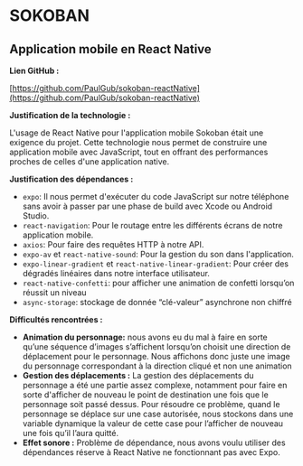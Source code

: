 # SOKOBAN

## Application mobile en React Native

**Lien GitHub :**

[https://github.com/PaulGub/sokoban-reactNative](https://github.com/PaulGub/sokoban-reactNative)

**Justification de la technologie :**

L'usage de React Native pour l'application mobile Sokoban était une exigence du projet. Cette technologie nous permet de construire une application mobile avec JavaScript, tout en offrant des performances proches de celles d'une application native.

**Justification des dépendances :**

- `expo`: Il nous permet d'exécuter du code JavaScript sur notre téléphone sans avoir à passer par une phase de build avec Xcode ou Android Studio.
- `react-navigation`: Pour le routage entre les différents écrans de notre application mobile.
- `axios`: Pour faire des requêtes HTTP à notre API.
- `expo-av` et `react-native-sound`: Pour la gestion du son dans l'application.
- `expo-linear-gradient` et `react-native-linear-gradient`: Pour créer des dégradés linéaires dans notre interface utilisateur.
- `react-native-confetti`: pour afficher une animation de confetti lorsqu’on réussit un niveau
- `async-storage`: stockage de donnée “clé-valeur” asynchrone non chiffré  

**Difficultés rencontrées :**

- **Animation du personnage:** nous avons eu du mal à faire en sorte qu’une séquence d’images s’affichent lorsqu’on choisit une direction de déplacement pour le personnage. Nous affichons donc juste une image du personnage correspondant à la direction cliqué et non une animation
- **Gestion des déplacements :** La gestion des déplacements du personnage a été une partie assez complexe, notamment pour faire en sorte d'afficher de nouveau le point de destination une fois que le personnage soit passé dessus. Pour résoudre ce problème, quand le personnage se déplace sur une case autorisée, nous stockons dans une variable dynamique la valeur de cette case pour l’afficher de nouveau une fois qu’il l’aura quitté.
- **Effet sonore :** Problème de dépendance, nous avons voulu utiliser des dépendances réserve à React Native ne fonctionnant pas avec Expo. 

